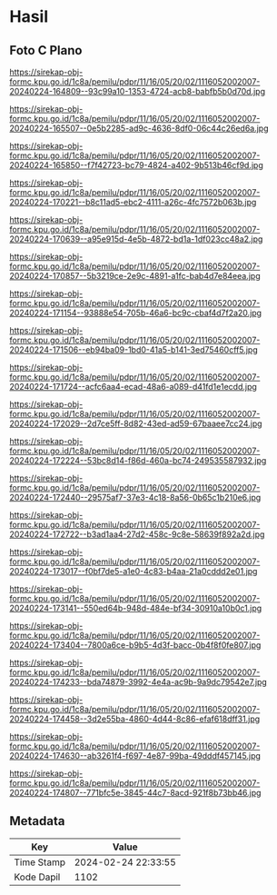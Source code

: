 # Hasil

## Foto C Plano

https://sirekap-obj-formc.kpu.go.id/1c8a/pemilu/pdpr/11/16/05/20/02/1116052002007-20240224-164809--93c99a10-1353-4724-acb8-babfb5b0d70d.jpg

https://sirekap-obj-formc.kpu.go.id/1c8a/pemilu/pdpr/11/16/05/20/02/1116052002007-20240224-165507--0e5b2285-ad9c-4636-8df0-06c44c26ed6a.jpg

https://sirekap-obj-formc.kpu.go.id/1c8a/pemilu/pdpr/11/16/05/20/02/1116052002007-20240224-165850--f7f42723-bc79-4824-a402-9b513b46cf9d.jpg

https://sirekap-obj-formc.kpu.go.id/1c8a/pemilu/pdpr/11/16/05/20/02/1116052002007-20240224-170221--b8c11ad5-ebc2-4111-a26c-4fc7572b063b.jpg

https://sirekap-obj-formc.kpu.go.id/1c8a/pemilu/pdpr/11/16/05/20/02/1116052002007-20240224-170639--a95e915d-4e5b-4872-bd1a-1df023cc48a2.jpg

https://sirekap-obj-formc.kpu.go.id/1c8a/pemilu/pdpr/11/16/05/20/02/1116052002007-20240224-170857--5b3219ce-2e9c-4891-a1fc-bab4d7e84eea.jpg

https://sirekap-obj-formc.kpu.go.id/1c8a/pemilu/pdpr/11/16/05/20/02/1116052002007-20240224-171154--93888e54-705b-46a6-bc9c-cbaf4d7f2a20.jpg

https://sirekap-obj-formc.kpu.go.id/1c8a/pemilu/pdpr/11/16/05/20/02/1116052002007-20240224-171506--eb94ba09-1bd0-41a5-b141-3ed75460cff5.jpg

https://sirekap-obj-formc.kpu.go.id/1c8a/pemilu/pdpr/11/16/05/20/02/1116052002007-20240224-171724--acfc6aa4-ecad-48a6-a089-d41fd1e1ecdd.jpg

https://sirekap-obj-formc.kpu.go.id/1c8a/pemilu/pdpr/11/16/05/20/02/1116052002007-20240224-172029--2d7ce5ff-8d82-43ed-ad59-67baaee7cc24.jpg

https://sirekap-obj-formc.kpu.go.id/1c8a/pemilu/pdpr/11/16/05/20/02/1116052002007-20240224-172224--53bc8d14-f86d-460a-bc74-249535587932.jpg

https://sirekap-obj-formc.kpu.go.id/1c8a/pemilu/pdpr/11/16/05/20/02/1116052002007-20240224-172440--29575af7-37e3-4c18-8a56-0b65c1b210e6.jpg

https://sirekap-obj-formc.kpu.go.id/1c8a/pemilu/pdpr/11/16/05/20/02/1116052002007-20240224-172722--b3ad1aa4-27d2-458c-9c8e-58639f892a2d.jpg

https://sirekap-obj-formc.kpu.go.id/1c8a/pemilu/pdpr/11/16/05/20/02/1116052002007-20240224-173017--f0bf7de5-a1e0-4c83-b4aa-21a0cddd2e01.jpg

https://sirekap-obj-formc.kpu.go.id/1c8a/pemilu/pdpr/11/16/05/20/02/1116052002007-20240224-173141--550ed64b-948d-484e-bf34-30910a10b0c1.jpg

https://sirekap-obj-formc.kpu.go.id/1c8a/pemilu/pdpr/11/16/05/20/02/1116052002007-20240224-173404--7800a6ce-b9b5-4d3f-bacc-0b4f8f0fe807.jpg

https://sirekap-obj-formc.kpu.go.id/1c8a/pemilu/pdpr/11/16/05/20/02/1116052002007-20240224-174233--bda74879-3992-4e4a-ac9b-9a9dc79542e7.jpg

https://sirekap-obj-formc.kpu.go.id/1c8a/pemilu/pdpr/11/16/05/20/02/1116052002007-20240224-174458--3d2e55ba-4860-4d44-8c86-efaf618dff31.jpg

https://sirekap-obj-formc.kpu.go.id/1c8a/pemilu/pdpr/11/16/05/20/02/1116052002007-20240224-174630--ab3261f4-f697-4e87-99ba-49dddf457145.jpg

https://sirekap-obj-formc.kpu.go.id/1c8a/pemilu/pdpr/11/16/05/20/02/1116052002007-20240224-174807--771bfc5e-3845-44c7-8acd-921f8b73bb46.jpg


## Metadata

| Key        | Value               |
| ---------- | ------------------- |
| Time Stamp | 2024-02-24 22:33:55 |
| Kode Dapil | 1102                |




